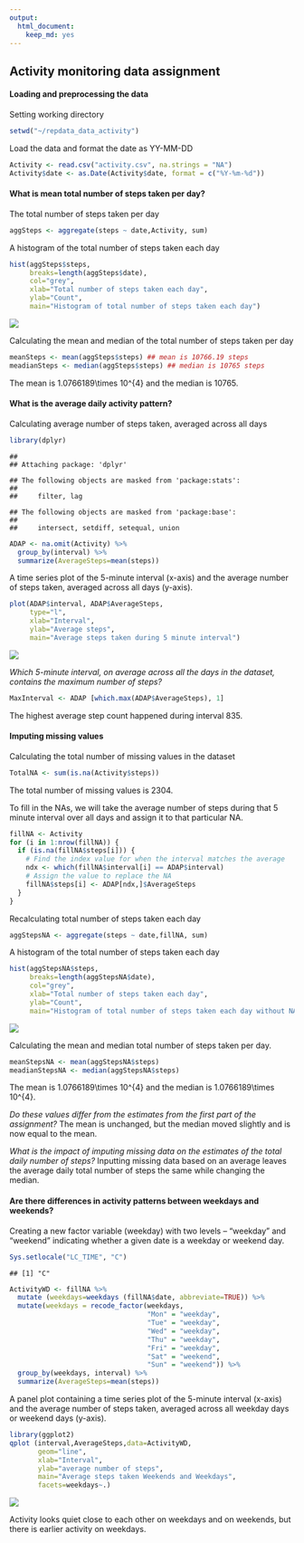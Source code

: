 ```yaml
---
output: 
  html_document: 
    keep_md: yes
---
```

## Activity monitoring data assignment
 
#### Loading and preprocessing the data
 
Setting working directory

```r
setwd("~/repdata_data_activity")
```

Load the data and format the date as YY-MM-DD

```r
Activity <- read.csv("activity.csv", na.strings = "NA")
Activity$date <- as.Date(Activity$date, format = c("%Y-%m-%d"))
```

#### What is mean total number of steps taken per day?

The total number of steps taken per day

```r
aggSteps <- aggregate(steps ~ date,Activity, sum)
```

A histogram of the total number of steps taken each day

```r
hist(aggSteps$steps, 
     breaks=length(aggSteps$date), 
     col="grey", 
     xlab="Total number of steps taken each day", 
     ylab="Count", 
     main="Histogram of total number of steps taken each day")
```

![](PA1_template_files/figure-html/unnamed-chunk-4-1.png)<!-- -->

Calculating the mean and median of the total number of steps taken per day

```r
meanSteps <- mean(aggSteps$steps) ## mean is 10766.19 steps
meadianSteps <- median(aggSteps$steps) ## median is 10765 steps
```
The mean is 1.0766189\times 10^{4} and the median is 10765.

#### What is the average daily activity pattern?

Calculating average number of steps taken, averaged across all days

```r
library(dplyr)
```

```
## 
## Attaching package: 'dplyr'
```

```
## The following objects are masked from 'package:stats':
## 
##     filter, lag
```

```
## The following objects are masked from 'package:base':
## 
##     intersect, setdiff, setequal, union
```

```r
ADAP <- na.omit(Activity) %>% 
  group_by(interval) %>% 
  summarize(AverageSteps=mean(steps))
```

A time series plot of the 5-minute interval (x-axis) and the average number of steps taken, averaged across all days (y-axis).

```r
plot(ADAP$interval, ADAP$AverageSteps, 
     type="l",
     xlab="Interval",
     ylab="Average steps",
     main="Average steps taken during 5 minute interval")
```

![](PA1_template_files/figure-html/unnamed-chunk-7-1.png)<!-- -->

*Which 5-minute interval, on average across all the days in the dataset, contains the maximum number of steps?*

```r
MaxInterval <- ADAP [which.max(ADAP$AverageSteps), 1]
```
The highest average step count happened during interval 835.

#### Imputing missing values

Calculating the total number of missing values in the dataset

```r
TotalNA <- sum(is.na(Activity$steps))
```
The total number of missing values is 2304.

To fill in the NAs, we will take the average number of steps during that 5 minute interval over all days and assign it to that particular NA.


```r
fillNA <- Activity
for (i in 1:nrow(fillNA)) {
  if (is.na(fillNA$steps[i])) {
    # Find the index value for when the interval matches the average
    ndx <- which(fillNA$interval[i] == ADAP$interval)
    # Assign the value to replace the NA
    fillNA$steps[i] <- ADAP[ndx,]$AverageSteps
  }
}
```


Recalculating total number of steps taken each day 

```r
aggStepsNA <- aggregate(steps ~ date,fillNA, sum)
```

A histogram of the total number of steps taken each day 

```r
hist(aggStepsNA$steps, 
     breaks=length(aggStepsNA$date), 
     col="grey", 
     xlab="Total number of steps taken each day", 
     ylab="Count", 
     main="Histogram of total number of steps taken each day without NAs")
```

![](PA1_template_files/figure-html/unnamed-chunk-12-1.png)<!-- -->

Calculating the mean and median total number of steps taken per day. 

```r
meanStepsNA <- mean(aggStepsNA$steps) 
meadianStepsNA <- median(aggStepsNA$steps)
```
The mean is 1.0766189\times 10^{4} and the median is 1.0766189\times 10^{4}.

*Do these values differ from the estimates from the first part of the assignment?*
The mean is unchanged, but the median moved slightly and is now equal to the mean.

*What is the impact of imputing missing data on the estimates of the total daily number of steps?*
Inputting missing data based on an average leaves the average daily total number of steps the same while changing the median.

#### Are there differences in activity patterns between weekdays and weekends?

Creating a new factor variable (weekday) with two levels – “weekday” and “weekend” indicating whether a given date is a weekday or weekend day.

```r
Sys.setlocale("LC_TIME", "C")
```

```
## [1] "C"
```

```r
ActivityWD <- fillNA %>%
  mutate (weekdays=weekdays (fillNA$date, abbreviate=TRUE)) %>%
  mutate(weekdays = recode_factor(weekdays,
                                  "Mon" = "weekday",
                                  "Tue" = "weekday",
                                  "Wed" = "weekday",
                                  "Thu" = "weekday",
                                  "Fri" = "weekday",
                                  "Sat" = "weekend",
                                  "Sun" = "weekend")) %>%
  group_by(weekdays, interval) %>%
  summarize(AverageSteps=mean(steps))
```

A panel plot containing a time series plot of the 5-minute interval (x-axis) and the average number of steps taken, averaged across all weekday days or weekend days (y-axis). 

```r
library(ggplot2)
qplot (interval,AverageSteps,data=ActivityWD, 
       geom="line",
       xlab="Interval",
       ylab="average number of steps",
       main="Average steps taken Weekends and Weekdays",
       facets=weekdays~.)
```

![](PA1_template_files/figure-html/unnamed-chunk-15-1.png)<!-- -->

Activity looks quiet close to each other on weekdays and on weekends, but there is earlier activity on weekdays.


